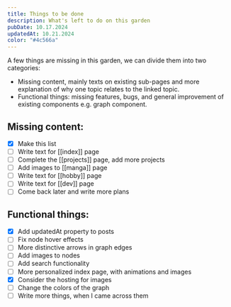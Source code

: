 ```yaml
---
title: Things to be done
description: What's left to do on this garden
pubDate: 10.17.2024
updatedAt: 10.21.2024
color: "#4c566a"
---
```

A few things are missing in this garden, we can divide them into two categories:
- Missing content, mainly texts on existing sub-pages and more explanation of why one topic relates to the linked topic.
- Functional things: missing features, bugs, and general improvement of existing components e.g. graph component.

## Missing content:
- [x] Make this list
- [ ] Write text for [[index]] page
- [ ] Complete the [[projects]] page, add more projects
- [ ] Add images to [[manga]] page
- [ ] Write text for [[hobby]] page
- [ ] Write text for [[dev]] page
- [ ] Come back later and write more plans

## Functional things:
- [x] Add updatedAt property to posts
- [ ] Fix node hover effects
- [ ] More distinctive arrows in graph edges
- [ ] Add images to nodes
- [ ] Add search functionality
- [ ] More personalized index page, with animations and images
- [x] Consider the hosting for images
- [ ] Change the colors of the graph 
- [ ] Write more things, when I came across them